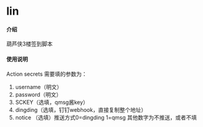 # lin

#### 介绍
葫芦侠3楼签到脚本

#### 使用说明
Action secrets 需要填的参数为：
1.  username（明文）
2.  password（明文）
2.  SCKEY（选填，qmsg酱key）
4.  dingding（选填，钉钉webhook，直接复制整个地址）
3.  notice （选填）推送方式0=dingding 1=qmsg 其他数字为不推送，或者不填


